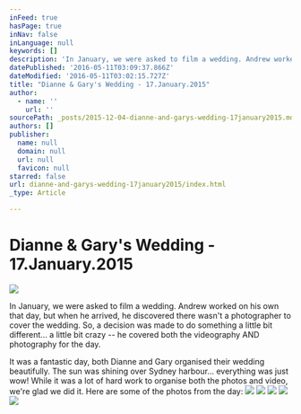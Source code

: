 ```yaml
---
inFeed: true
hasPage: true
inNav: false
inLanguage: null
keywords: []
description: 'In January, we were asked to film a wedding. Andrew worked on his own that day, but when he arrived, he discovered there wasn’t a photographer to cover the wedding. So, a decision was made to do something a little bit different… a little bit crazy – he covered both the videography AND photography for the day.'
datePublished: '2016-05-11T03:09:37.866Z'
dateModified: '2016-05-11T03:02:15.727Z'
title: "Dianne & Gary's Wedding - 17.January.2015"
author:
  - name: ''
    url: ''
sourcePath: _posts/2015-12-04-dianne-and-garys-wedding-17january2015.md
authors: []
publisher:
  name: null
  domain: null
  url: null
  favicon: null
starred: false
url: dianne-and-garys-wedding-17january2015/index.html
_type: Article

---
```

# Dianne & Gary's Wedding - 17.January.2015
![](https://s3-us-west-2.amazonaws.com/the-grid-img/p/bfc27a2718cc85ce1287626096e69d1d09183229.jpg)

In January, we were asked to film a wedding. Andrew worked on his own that day, but when he arrived, he discovered there wasn't a photographer to cover the wedding. So, a decision was made to do something a little bit different... a little bit crazy -- he covered both the videography AND photography for the day.

It was a fantastic day, both Dianne and Gary organised their wedding beautifully. The sun was shining over Sydney harbour... everything was just wow! While it was a lot of hard work to organise both the photos and video, we're glad we did it. Here are some of the photos from the day:
![](https://s3-us-west-2.amazonaws.com/the-grid-img/p/35970fceaea52f2006b116005a085d3afbbbb37a.jpg)
![](https://s3-us-west-2.amazonaws.com/the-grid-img/p/7f7c6639d828dbbcc7176e00d041fe4230ec949b.jpg)
![](https://s3-us-west-2.amazonaws.com/the-grid-img/p/42dd4c8be37880cdfd49f0758bf1a3a67747dd7f.jpg)
![](https://s3-us-west-2.amazonaws.com/the-grid-img/p/bd72cb969ed367d1456f4a5060ff27636acb2c90.jpg)
![](https://s3-us-west-2.amazonaws.com/the-grid-img/p/0c7ea0435c846535028282dd07eb954e88a3ee31.jpg)